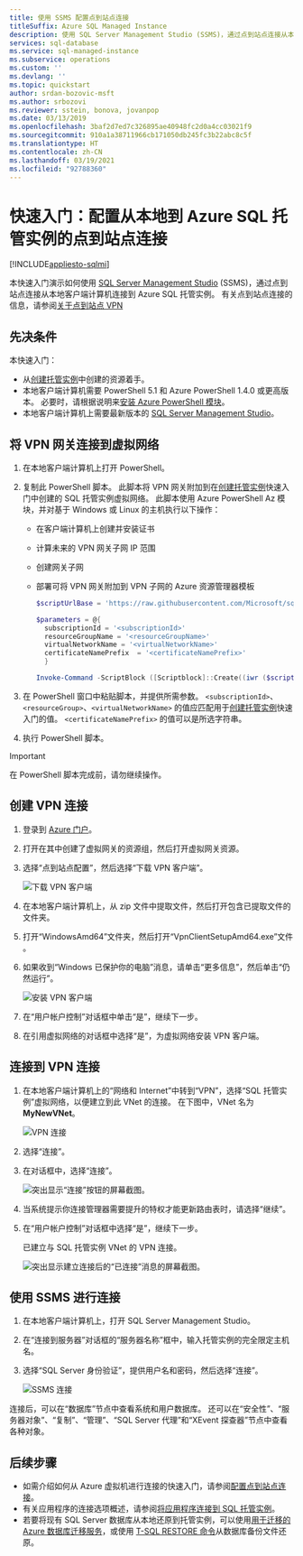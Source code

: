 ```yaml
---
title: 使用 SSMS 配置点到站点连接
titleSuffix: Azure SQL Managed Instance
description: 使用 SQL Server Management Studio (SSMS)，通过点到站点连接从本地客户端计算机连接到 Azure SQL 托管实例。
services: sql-database
ms.service: sql-managed-instance
ms.subservice: operations
ms.custom: ''
ms.devlang: ''
ms.topic: quickstart
author: srdan-bozovic-msft
ms.author: srbozovi
ms.reviewer: sstein, bonova, jovanpop
ms.date: 03/13/2019
ms.openlocfilehash: 3baf2d7ed7c326895ae40948fc2d0a4cc03021f9
ms.sourcegitcommit: 910a1a38711966cb171050db245fc3b22abc8c5f
ms.translationtype: HT
ms.contentlocale: zh-CN
ms.lasthandoff: 03/19/2021
ms.locfileid: "92788360"
---
```

# <a name="quickstart-configure-a-point-to-site-connection-to-azure-sql-managed-instance-from-on-premises"></a>快速入门：配置从本地到 Azure SQL 托管实例的点到站点连接
[!INCLUDE[appliesto-sqlmi](../includes/appliesto-sqlmi.md)]

本快速入门演示如何使用 [SQL Server Management Studio](/sql/ssms/sql-server-management-studio-ssms) (SSMS)，通过点到站点连接从本地客户端计算机连接到 Azure SQL 托管实例。 有关点到站点连接的信息，请参阅[关于点到站点 VPN](../../vpn-gateway/point-to-site-about.md)

## <a name="prerequisites"></a>先决条件

本快速入门：

- 从[创建托管实例](instance-create-quickstart.md)中创建的资源着手。
- 本地客户端计算机需要 PowerShell 5.1 和 Azure PowerShell 1.4.0 或更高版本。 必要时，请根据说明来[安装 Azure PowerShell 模块](/powershell/azure/install-az-ps#install-the-azure-powershell-module)。
- 本地客户端计算机上需要最新版本的 [SQL Server Management Studio](/sql/ssms/sql-server-management-studio-ssms)。

## <a name="attach-a-vpn-gateway-to-a-virtual-network"></a>将 VPN 网关连接到虚拟网络

1. 在本地客户端计算机上打开 PowerShell。

2. 复制此 PowerShell 脚本。 此脚本将 VPN 网关附加到在[创建托管实例](instance-create-quickstart.md)快速入门中创建的 SQL 托管实例虚拟网络。 此脚本使用 Azure PowerShell Az 模块，并对基于 Windows 或 Linux 的主机执行以下操作：

   - 在客户端计算机上创建并安装证书
   - 计算未来的 VPN 网关子网 IP 范围
   - 创建网关子网
   - 部署可将 VPN 网关附加到 VPN 子网的 Azure 资源管理器模板

     ```powershell
     $scriptUrlBase = 'https://raw.githubusercontent.com/Microsoft/sql-server-samples/master/samples/manage/azure-sql-db-managed-instance/attach-vpn-gateway'

     $parameters = @{
       subscriptionId = '<subscriptionId>'
       resourceGroupName = '<resourceGroupName>'
       virtualNetworkName = '<virtualNetworkName>'
       certificateNamePrefix  = '<certificateNamePrefix>'
       }

     Invoke-Command -ScriptBlock ([Scriptblock]::Create((iwr ($scriptUrlBase+'/attachVPNGateway.ps1?t='+ [DateTime]::Now.Ticks)).Content)) -ArgumentList $parameters, $scriptUrlBase
     ```

3. 在 PowerShell 窗口中粘贴脚本，并提供所需参数。 `<subscriptionId>`、`<resourceGroup>`、`<virtualNetworkName>` 的值应匹配用于[创建托管实例](instance-create-quickstart.md)快速入门的值。 `<certificateNamePrefix>` 的值可以是所选字符串。

4. 执行 PowerShell 脚本。

> [!IMPORTANT]
> 在 PowerShell 脚本完成前，请勿继续操作。

## <a name="create-a-vpn-connection"></a>创建 VPN 连接

1. 登录到 [Azure 门户](https://portal.azure.com/)。
2. 打开在其中创建了虚拟网关的资源组，然后打开虚拟网关资源。
3. 选择“点到站点配置”，然后选择“下载 VPN 客户端”。

    ![下载 VPN 客户端](./media/point-to-site-p2s-configure/download-vpn-client.png)  
4. 在本地客户端计算机上，从 zip 文件中提取文件，然后打开包含已提取文件的文件夹。
5. 打开“WindowsAmd64”文件夹，然后打开“VpnClientSetupAmd64.exe”文件 。
6. 如果收到“Windows 已保护你的电脑”消息，请单击“更多信息”，然后单击“仍然运行”。  

    ![安装 VPN 客户端](./media/point-to-site-p2s-configure/vpn-client-defender.png)
7. 在“用户帐户控制”对话框中单击“是”，继续下一步。
8. 在引用虚拟网络的对话框中选择“是”，为虚拟网络安装 VPN 客户端。

## <a name="connect-to-the-vpn-connection"></a>连接到 VPN 连接

1. 在本地客户端计算机上的“网络和 Internet”中转到“VPN”，选择“SQL 托管实例”虚拟网络，以便建立到此 VNet 的连接。  在下图中，VNet 名为 **MyNewVNet**。

    ![VPN 连接](./media/point-to-site-p2s-configure/vpn-connection.png)  
2. 选择“连接”。
3. 在对话框中，选择“连接”。

    ![突出显示“连接”按钮的屏幕截图。](./media/point-to-site-p2s-configure/vpn-connection2.png)  
4. 当系统提示你连接管理器需要提升的特权才能更新路由表时，请选择“继续”。
5. 在“用户帐户控制”对话框中选择“是”，继续下一步。

   已建立与 SQL 托管实例 VNet 的 VPN 连接。

    ![突出显示建立连接后的“已连接”消息的屏幕截图。](./media/point-to-site-p2s-configure/vpn-connection-succeeded.png)  

## <a name="connect-with-ssms"></a>使用 SSMS 进行连接

1. 在本地客户端计算机上，打开 SQL Server Management Studio。
2. 在“连接到服务器”对话框的“服务器名称”框中，输入托管实例的完全限定主机名。  
3. 选择“SQL Server 身份验证”，提供用户名和密码，然后选择“连接”。 

    ![SSMS 连接](./media/point-to-site-p2s-configure/ssms-connect.png)  

连接后，可以在“数据库”节点中查看系统和用户数据库。 还可以在“安全性”、“服务器对象”、“复制”、“管理”、“SQL Server 代理”和“XEvent 探查器”节点中查看各种对象。

## <a name="next-steps"></a>后续步骤

- 如需介绍如何从 Azure 虚拟机进行连接的快速入门，请参阅[配置点到站点连接](point-to-site-p2s-configure.md)。
- 有关应用程序的连接选项概述，请参阅[将应用程序连接到 SQL 托管实例](connect-application-instance.md)。
- 若要将现有 SQL Server 数据库从本地还原到托管实例，可以使用[用于迁移的 Azure 数据库迁移服务](../../dms/tutorial-sql-server-to-managed-instance.md)，或使用 [T-SQL RESTORE 命令](restore-sample-database-quickstart.md)从数据库备份文件还原。